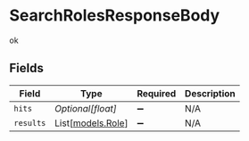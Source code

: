# SearchRolesResponseBody

ok


## Fields

| Field                                  | Type                                   | Required                               | Description                            |
| -------------------------------------- | -------------------------------------- | -------------------------------------- | -------------------------------------- |
| `hits`                                 | *Optional[float]*                      | :heavy_minus_sign:                     | N/A                                    |
| `results`                              | List[[models.Role](../models/role.md)] | :heavy_minus_sign:                     | N/A                                    |